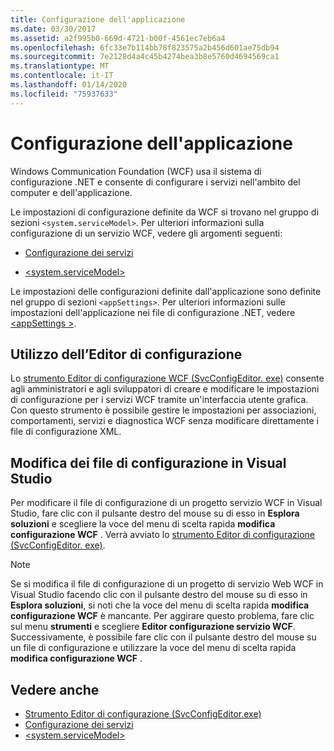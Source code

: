 ```yaml
---
title: Configurazione dell'applicazione
ms.date: 03/30/2017
ms.assetid: a2f995b0-669d-4721-b00f-4561ec7eb6a4
ms.openlocfilehash: 6fc33e7b114bb78f823575a2b456d601ae75db94
ms.sourcegitcommit: 7e2128d4a4c45b4274bea3b8e5760d4694569ca1
ms.translationtype: MT
ms.contentlocale: it-IT
ms.lasthandoff: 01/14/2020
ms.locfileid: "75937633"
---
```

# <a name="configuring-your-application"></a>Configurazione dell'applicazione
Windows Communication Foundation (WCF) usa il sistema di configurazione .NET e consente di configurare i servizi nell'ambito del computer e dell'applicazione.  
  
 Le impostazioni di configurazione definite da WCF si trovano nel gruppo di sezioni `<system.serviceModel>`. Per ulteriori informazioni sulla configurazione di un servizio WCF, vedere gli argomenti seguenti:  
  
- [Configurazione dei servizi](../configuring-services.md)  
  
- [\<system.serviceModel>](../../configure-apps/file-schema/wcf/system-servicemodel.md)  
  
 Le impostazioni delle configurazioni definite dall'applicazione sono definite nel gruppo di sezioni `<appSettings>`. Per ulteriori informazioni sulle impostazioni dell'applicazione nei file di configurazione .NET, vedere [\<appSettings >](https://docs.microsoft.com/previous-versions/dotnet/netframework-4.0/ms228154(v=vs.100)).  
  
## <a name="using-the-configuration-editor"></a>Utilizzo dell’Editor di configurazione  
 Lo [strumento Editor di configurazione WCF (SvcConfigEditor. exe)](../configuration-editor-tool-svcconfigeditor-exe.md) consente agli amministratori e agli sviluppatori di creare e modificare le impostazioni di configurazione per i servizi WCF tramite un'interfaccia utente grafica. Con questo strumento è possibile gestire le impostazioni per associazioni, comportamenti, servizi e diagnostica WCF senza modificare direttamente i file di configurazione XML.  
  
## <a name="editing-configuration-files-in-visual-studio"></a>Modifica dei file di configurazione in Visual Studio  
 Per modificare il file di configurazione di un progetto servizio WCF in Visual Studio, fare clic con il pulsante destro del mouse su di esso in **Esplora soluzioni** e scegliere la voce del menu di scelta rapida **modifica configurazione WCF** . Verrà avviato lo [strumento Editor di configurazione (SvcConfigEditor. exe)](../configuration-editor-tool-svcconfigeditor-exe.md).  
  
> [!NOTE]
> Se si modifica il file di configurazione di un progetto di servizio Web WCF in Visual Studio facendo clic con il pulsante destro del mouse su di esso in **Esplora soluzioni**, si noti che la voce del menu di scelta rapida **modifica configurazione WCF** è mancante. Per aggirare questo problema, fare clic sul menu **strumenti** e scegliere **Editor configurazione servizio WCF**. Successivamente, è possibile fare clic con il pulsante destro del mouse su un file di configurazione e utilizzare la voce del menu di scelta rapida **modifica configurazione WCF** .  
  
## <a name="see-also"></a>Vedere anche

- [Strumento Editor di configurazione (SvcConfigEditor.exe)](../configuration-editor-tool-svcconfigeditor-exe.md)
- [Configurazione dei servizi](../configuring-services.md)
- [\<system.serviceModel>](../../configure-apps/file-schema/wcf/system-servicemodel.md)
